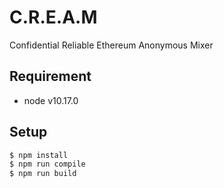 # C.R.E.A.M
Confidential Reliable Ethereum Anonymous Mixer

## Requirement

* node v10.17.0

## Setup

```bash
$ npm install
$ npm run compile
$ npm run build
```
